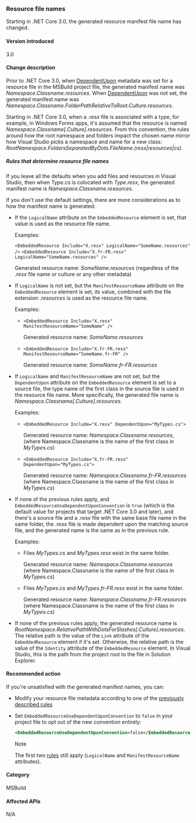 ### Resource file names

Starting in .NET Core 3.0, the generated resource manifest file name has changed.

#### Version introduced

3.0

#### Change description

Prior to .NET Core 3.0, when [DependentUpon](/visualstudio/msbuild/common-msbuild-project-items#compile) metadata was set for a resource file in the MSBuild project file, the generated manifest name was *Namespace.Classname.resources*. When [DependentUpon](/visualstudio/msbuild/common-msbuild-project-items#compile) was not set, the generated manifest name was *Namespace.Classname.FolderPathRelativeToRoot.Culture.resources*.

Starting in .NET Core 3.0, when a *.resx* file is associated with a type, for example, in Windows Forms apps, it's assumed that the resource is named *Namespace.Classname\[.Culture].resources*. From this convention, the rules around how the root namespace and folders impact the chosen name mirror how Visual Studio picks a namespace and name for a new class: *RootNamespace.FoldersSeparatedByDots.FileName.(resx|resources|cs)*.

##### Rules that determine resource file names

If you leave all the defaults when you add files and resources in Visual Studio, then when *Type.cs* is colocated with *Type.resx*, the generated manifest name is *Namespace.Classname.resources*.

If you don't use the default settings, there are more considerations as to how the manifest name is generated:

- If the `LogicalName` attribute on the `EmbeddedResource` element is set, that value is used as the resource file name.

  Examples:

  `<EmbeddedResource Include="X.resx" LogicalName="SomeName.resources" />`
  `<EmbeddedResource Include="X.fr-FR.resx" LogicalName="SomeName.resources" />`

  Generated resource name: *SomeName.resources* (regardless of the *.resx* file name or culture or any other metadata)

- If `LogicalName` is not set, but the `ManifestResourceName` attribute on the `EmbeddedResource` element is set, its value, combined with the file extension *.resources* is used as the resource file name.

  Examples:

  - `<EmbeddedResource Include="X.resx" ManifestResourceName="SomeName" />`

    Generated resource name: *SomeName.resources*

  - `<EmbeddedResource Include="X.fr-FR.resx" ManifestResourceName="SomeName.fr-FR" />`

    Generated resource name: *SomeName.fr-FR.resources*

- If `LogicalName` and `ManifestResourceName` are not set, but the `DependentUpon` attribute on the `EmbeddedResource` element is set to a source file, the type name of the first class in the source file is used in the resource file name. More specifically, the generated file name is *Namespace.Classname\[.Culture].resources*.

  Examples:

  - `<EmbeddedResource Include="X.resx" DependentUpon="MyTypes.cs">`

    Generated resource name: *Namespace.Classname.resources*,(where Namespace.Classname is the name of the first class in *MyTypes.cs*)

  - `<EmbeddedResource Include="X.fr-FR.resx" DependentUpon="MyTypes.cs">`

    Generated resource name: *Namespace.Classname.fr-FR.resources* (where Namespace.Classname is the name of the first class in *MyTypes.cs*)

- If none of the previous rules apply, and `EmbeddedResourceUseDependentUponConvention` is `true` (which is the default value for projects that target .NET Core 3.0 and later), and there's a source file and a *.resx* file with the same base file name in the same folder, the *.resx* file is made dependent upon the matching source file, and the generated name is the same as in the previous rule.

  Examples:
  
  - Files *MyTypes.cs* and *MyTypes.resx* exist in the same folder.
  
    Generated resource name: *Namespace.Classname.resources* (where Namespace.Classname is the name of the first class in *MyTypes.cs*)
  
  - Files *MyTypes.cs* and *MyTypes.fr-FR.resx* exist in the same folder.
  
    Generated resource name: *Namespace.Classname.fr-FR.resources* (where Namespace.Classname is the name of the first class in *MyTypes.cs*)
    
- If none of the previous rules apply, the generated resource name is *RootNamespace.RelativePathWithDotsForSlashes\[.Culture].resources*. The relative path is the value of the `Link` attribute of the `EmbeddedResource` element if it's set. Otherwise, the relative path is the value of the `Identity` attribute of the `EmbeddedResource` element. In Visual Studio, this is the path from the project root to the file in Solution Explorer.

#### Recommended action

If you're unsatisfied with the generated manifest names, you can:

- Modify your resource file metadata according to one of the [previously described rules](#rules-that-determine-resource-file-names)

- Set `EmbeddedResourceUseDependentUponConvention` to `false` in your project file to opt out of the new convention entirely:

   ```xml
   <EmbeddedResourceUseDependentUponConvention>false</EmbeddedResourceUseDependentUponConvention>
   ```

   > [!NOTE]
   > The first two [rules](#rules-that-determine-resource-file-names) still apply (`LogicalName` and `ManifestResourceName` attributes).

#### Category

MSBuild

#### Affected APIs

N/A
